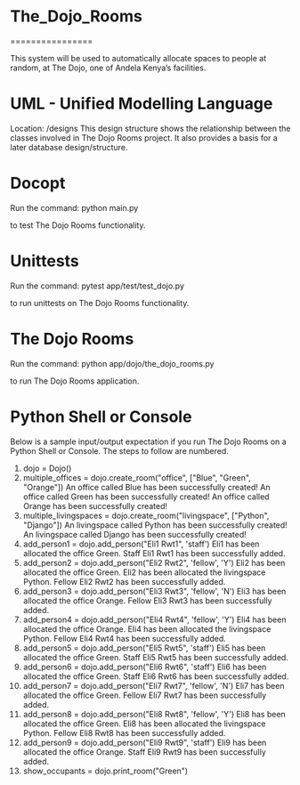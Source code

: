 # The_Dojo_Rooms
================

This system will be used to automatically allocate spaces to people at random, at The Dojo, one of Andela Kenya’s facilities.

UML - Unified Modelling Language
================================
Location: /designs
This design structure shows the relationship between the classes involved in The Dojo Rooms project.
It also provides a basis for a later database design/structure.

Docopt
======
Run the command:
python main.py

to test The Dojo Rooms functionality.

Unittests
=========
Run the command:
pytest app/test/test_dojo.py

to run unittests on The Dojo Rooms functionality.

The Dojo Rooms
==============
Run the command:
python app/dojo/the_dojo_rooms.py

to run The Dojo Rooms application.

Python Shell or Console
=======================
Below is a sample input/output expectation if you run The Dojo Rooms
on a Python Shell or Console.
The steps to follow are numbered.

1.  dojo = Dojo()
2.  multiple_offices = dojo.create_room("office", ["Blue", "Green", "Orange"])
An office called Blue has been successfully created!
An office called Green has been successfully created!
An office called Orange has been successfully created!
3.  multiple_livingspaces = dojo.create_room("livingspace", ["Python", "Django"])
An livingspace called Python has been successfully created!
An livingspace called Django has been successfully created!
4.  add_person1 = dojo.add_person("Eli1 Rwt1", 'staff')
Eli1 has been allocated the office Green.
Staff Eli1 Rwt1 has been successfully added.
5.  add_person2 = dojo.add_person("Eli2 Rwt2", 'fellow', 'Y')
Eli2 has been allocated the office Green.
Eli2 has been allocated the livingspace Python.
Fellow Eli2 Rwt2 has been successfully added.
6.  add_person3 = dojo.add_person("Eli3 Rwt3", 'fellow', 'N')
Eli3 has been allocated the office Orange.
Fellow Eli3 Rwt3 has been successfully added.
7.  add_person4 = dojo.add_person("Eli4 Rwt4", 'fellow', 'Y')
Eli4 has been allocated the office Orange.
Eli4 has been allocated the livingspace Python.
Fellow Eli4 Rwt4 has been successfully added.
8.  add_person5 = dojo.add_person("Eli5 Rwt5", 'staff')
Eli5 has been allocated the office Green.
Staff Eli5 Rwt5 has been successfully added.
9.  add_person6 = dojo.add_person("Eli6 Rwt6", 'staff')
Eli6 has been allocated the office Green.
Staff Eli6 Rwt6 has been successfully added.
10.  add_person7 = dojo.add_person("Eli7 Rwt7", 'fellow', 'N')
Eli7 has been allocated the office Green.
Fellow Eli7 Rwt7 has been successfully added.
11.  add_person8 = dojo.add_person("Eli8 Rwt8", 'fellow', 'Y')
Eli8 has been allocated the office Green.
Eli8 has been allocated the livingspace Python.
Fellow Eli8 Rwt8 has been successfully added.
12.  add_person9 = dojo.add_person("Eli9 Rwt9", 'staff')
Eli9 has been allocated the office Orange.
Staff Eli9 Rwt9 has been successfully added.
13.  show_occupants = dojo.print_room("Green")
